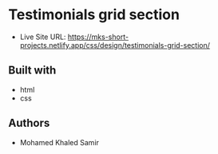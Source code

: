 # Testimonials grid section

- Live Site URL: https://mks-short-projects.netlify.app/css/design/testimonials-grid-section/

## Built with

- html
- css

## Authors

- Mohamed Khaled Samir
